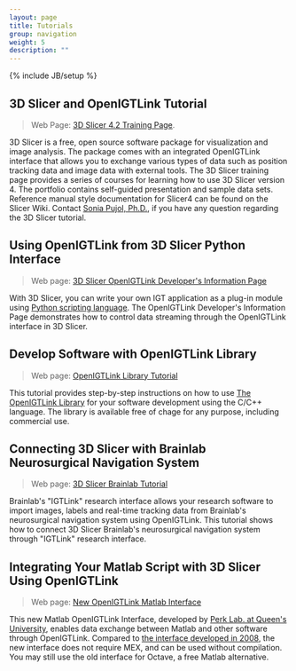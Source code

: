 ```yaml
---
layout: page
title: Tutorials
group: navigation
weight: 5
description: ""
---
```

{% include JB/setup %}

## 3D Slicer and OpenIGTLink Tutorial
> Web Page: [3D Slicer 4.2 Training Page](http://www.slicer.org/slicerWiki/index.php/Documentation/4.2/Training#OpenIGTLink).

3D Slicer is a free, open source software package for visualization and image analysis. The package comes with
an integrated OpenIGTLink interface that allows you to exchange various types of data such as position tracking data and
image data with external tools. The 3D Slicer training page provides a series of courses for learning how to use 3D Slicer version 4.
The portfolio contains self-guided presentation and sample data sets.
Reference manual style documentation for Slicer4 can be found on the Slicer Wiki.
Contact [Sonia Pujol, Ph.D.](http://www.spl.harvard.edu/pages/People/spujol), if you have any question regarding the 3D Slicer tutorial.


## Using OpenIGTLink from 3D Slicer Python Interface
> Web page: [3D Slicer OpenIGTLink Developer's Information Page](http://www.slicer.org/slicerWiki/index.php/Documentation/Nightly/Developers/OpenIGTLinkIF)

With 3D Slicer, you can write your own IGT application as a plug-in module using
[Python scripting language](http://www.python.org). The OpenIGTLink Developer's
Information Page demonstrates how to control data streaming through the OpenIGTLink
interface in 3D Slicer. 


## Develop Software with OpenIGTLink Library
> Web page: [OpenIGTLink Library Tutorial](http://www.na-mic.org/Wiki/index.php/OpenIGTLink/Library/Tutorial)

This tutorial provides step-by-step instructions on how to use [The OpenIGTLink Library](library.html) for your
software development using the C/C++ language. The library is available free of chage for any purpose, including commercial use.


## Connecting 3D Slicer with Brainlab Neurosurgical Navigation System
> Web page: [3D Slicer Brainlab Tutorial](http://wiki.slicer.org/slicerWiki/index.php/Documentation/4.3/Modules/OpenIGTLinkRemote/BrainlabTutorial)

Brainlab's "IGTLink" research interface allows your research software to import images, labels and real-time tracking data
from Brainlab's neurosurgical navigation system using OpenIGTLink.
This tutorial shows how to connect 3D Slicer Brainlab's neurosurgical navigation system through "IGTLink" research interface.

## Integrating Your Matlab Script with 3D Slicer Using OpenIGTLink
> Web page: [New OpenIGTLink Matlab Interface](https://www.assembla.com/spaces/plus/wiki/Matlab_interface)

This new Matlab OpenIGTLink Interface, developed by [Perk Lab. at Queen's University](http://perk.cs.queensu.ca), enables data exchange between Matlab and other software through OpenIGTLink. Compared to [the interface developed in 2008](http://www.na-mic.org/Wiki/index.php/OpenIGTLink/Matlab), the new interface does not require MEX, and can be used without compilation. You may still use the old interface for Octave, a free Matlab alternative. 


